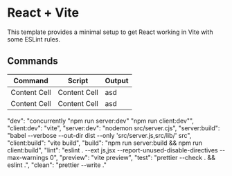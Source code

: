 # React + Vite

This template provides a minimal setup to get React working in Vite with some ESLint rules.


## Commands

Command  | Script | Output
------------- | ------------- | -------------
Content Cell  | Content Cell  | asd
Content Cell  | Content Cell  | asd

"dev": "concurrently \"npm run server:dev\" \"npm run client:dev\"",
"client:dev": "vite",
"server:dev": "nodemon src/server.cjs",
"server:build": "babel --verbose --out-dir dist --only 'src/server.js,src/lib/' src",
"client:build": "vite build",
"build": "npm run server:build && npm run client:build",
"lint": "eslint . --ext js,jsx --report-unused-disable-directives --max-warnings 0",
"preview": "vite preview",
"test": "prettier --check . && eslint .",
"clean": "prettier --write ."



